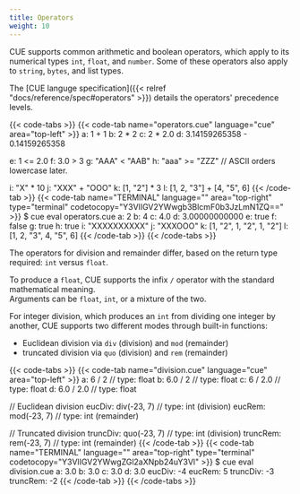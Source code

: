 ```yaml
---
title: Operators
weight: 10
---
```


CUE supports common arithmetic and boolean operators, which apply to its
numerical types `int`, `float`, and `number`.
Some of these operators also apply to `string`, `bytes`, and list types.

The [CUE languge specification]({{< relref "docs/reference/spec#operators" >}})
details the operators' precedence levels.

{{< code-tabs >}}
{{< code-tab name="operators.cue" language="cue" area="top-left" >}}
a: 1 + 1
b: 2 * 2
c: 2 * 2.0
d: 3.14159265358 - 0.14159265358

e: 1 <= 2.0
f: 3.0 > 3
g: "AAA" < "AAB"
h: "aaa" >= "ZZZ" // ASCII orders lowercase later.

i: "X" * 10
j: "XXX" + "OOO"
k: [1, "2"] * 3
l: [1, 2, "3"] + [4, "5", 6]
{{< /code-tab >}}
{{< code-tab name="TERMINAL" language="" area="top-right" type="terminal" codetocopy="Y3VlIGV2YWwgb3BlcmF0b3JzLmN1ZQ==" >}}
$ cue eval operators.cue
a: 2
b: 4
c: 4.0
d: 3.00000000000
e: true
f: false
g: true
h: true
i: "XXXXXXXXXX"
j: "XXXOOO"
k: [1, "2", 1, "2", 1, "2"]
l: [1, 2, "3", 4, "5", 6]
{{< /code-tab >}}
{{< /code-tabs >}}

The operators for division and remainder differ, based on the return type
required: `int` versus `float`.

To produce a `float`, CUE supports the infix `/` operator with the standard
mathematical meaning.\
Arguments can be `float`, `int`, or a mixture of the two.

For integer division, which produces an `int` from dividing one integer by
another, CUE supports two different modes through built-in functions:

- Euclidean division via `div` (division) and `mod` (remainder)
- truncated division via `quo` (division) and `rem` (remainder)

{{< code-tabs >}}
{{< code-tab name="division.cue" language="cue" area="top-left" >}}
a: 6 / 2     // type: float
b: 6.0 / 2   // type: float
c: 6 / 2.0   // type: float
d: 6.0 / 2.0 // type: float

// Euclidean division
eucDiv: div(-23, 7) // type: int (division)
eucRem: mod(-23, 7) // type: int (remainder)

// Truncated division
truncDiv: quo(-23, 7) // type: int (division)
truncRem: rem(-23, 7) // type: int (remainder)
{{< /code-tab >}}
{{< code-tab name="TERMINAL" language="" area="top-right" type="terminal" codetocopy="Y3VlIGV2YWwgZGl2aXNpb24uY3Vl" >}}
$ cue eval division.cue
a:        3.0
b:        3.0
c:        3.0
d:        3.0
eucDiv:   -4
eucRem:   5
truncDiv: -3
truncRem: -2
{{< /code-tab >}}
{{< /code-tabs >}}
